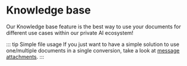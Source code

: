 # Knowledge base

Our Knowledge base feature is the best way to use your documents for different use cases within our private AI ecosystem!

::: tip Simple file usage
If you just want to have a simple solution to use one/multiple documents in a single conversion, take a look at [message attachments](./message-attachment.md).
:::
